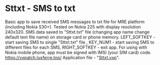 # Sttxt - SMS to txt
Basic app to save received SMS messages to txt file for MRE platform (including Nokia S30+). Tested on Nokia 225 with display resolution 240x320. SMS data saved to "Sttxt.txt" file (changing app name change default text file name) on storage card or phone memory. LEFT_SOFTKEY - start saving SMS to single "Sttxt.txt" file , KEY_NUM1 - start saving SMS to different files for each SMS, RIGHT_SOFTKEY - exit app. For using with Nokia mobile phone, app must be signed with IMSI (your SIM card) code. https://vxpatch.luxferre.top/ 
Application file - "[Sttxt.vxp](https://github.com/RDZDX/sttxt/blob/main/Sttxt.vxp?raw=true)".
